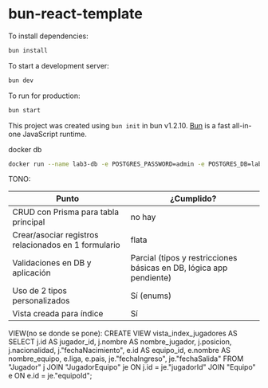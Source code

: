 # bun-react-template

To install dependencies:

```bash
bun install
```

To start a development server:

```bash
bun dev
```

To run for production:

```bash
bun start
```

This project was created using `bun init` in bun v1.2.10. [Bun](https://bun.sh) is a fast all-in-one JavaScript runtime.

docker db

```bash
docker run --name lab3-db -e POSTGRES_PASSWORD=admin -e POSTGRES_DB=lab3 -p 5432:5432 -d postgres
```
TONO:

| Punto                                                | ¿Cumplido?                                                          |
| ---------------------------------------------------- | ------------------------------------------------------------------- |
| CRUD con Prisma para tabla principal                 | no hay                                                              |
| Crear/asociar registros relacionados en 1 formulario | flata                                                               |
| Validaciones en DB y aplicación                      | Parcial (tipos y restricciones básicas en DB, lógica app pendiente) |
| Uso de 2 tipos personalizados                        | Sí (enums)                                                          |
| Vista creada para índice                             | Sí                                                                  |

VIEW(no se donde se pone):
CREATE VIEW vista_index_jugadores AS
SELECT
  j.id AS jugador_id,
  j.nombre AS nombre_jugador,
  j.posicion,
  j.nacionalidad,
  j."fechaNacimiento",
  e.id AS equipo_id,
  e.nombre AS nombre_equipo,
  e.liga,
  e.pais,
  je."fechaIngreso",
  je."fechaSalida"
FROM "Jugador" j
JOIN "JugadorEquipo" je ON j.id = je."jugadorId"
JOIN "Equipo" e ON e.id = je."equipoId";
